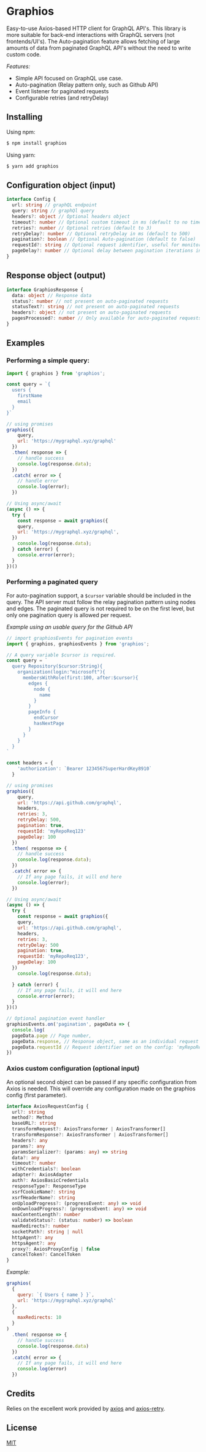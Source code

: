 # Graphios

Easy-to-use Axios-based HTTP client for GraphQL API's. This library is more suitable for back-end interactions with GraphQL servers (not frontends/UI's). The Auto-pagination feature allows fetching of large amounts of data from paginated GraphQL API's without the need to write custom code.

*Features:*

- Simple API focused on GraphQL use case.
- Auto-pagination (Relay pattern only, such as Github API)
- Event listener for paginated requests
- Configurable retries (and retryDelay)

## Installing

Using npm:

```bash
$ npm install graphios
```

Using yarn:

```bash
$ yarn add graphios
```

## Configuration object (input)

```typescript
interface Config {
  url: string // graphQL endpoint
  query: string // graphQl query
  headers?: object // Optional headers object
  timeout?: number // Optional custom timeout in ms (default to no timeout)
  retries?: number // Optional retries (default to 3)
  retryDelay?: number // Optional retryDelay in ms (default to 500)
  pagination?: boolean // Optional Auto-pagination (default to false)
  requestId?: string // Optional request identifier, useful for monitoring page iterations
  pageDelay?: number // Optional delay between pagination iterations in ms (default to 200)
}
```

## Response object (output)

```typescript
interface GraphiosResponse {
  data: object // Response data
  status?: number // not present on auto-paginated requests
  statusText?: string // not present on auto-paginated requests
  headers?: object // not present on auto-paginated requests
  pagesProcessed?: number // Only available for auto-paginated requests
}
```

## Examples

### Performing a simple query:

```js
import { graphios } from 'graphios';

const query = `{
  users {
    firstName
    email
  }
}`

// using promises
graphios({
    query,
    url: 'https://mygraphql.xyz/graphql'
  })
  .then( response => {
    // handle success
    console.log(response.data);
  })
  .catch( error => {
    // handle error
    console.log(error);
  })

// Using async/await
(async () => {
  try {
    const response = await graphios({
    query,
    url: 'https://mygraphql.xyz/graphql',
  })
    console.log(response.data);
  } catch (error) {
    console.error(error);
  }
})()
```

### Performing a paginated query

For auto-pagination support, a `$cursor` variable should be included in the query. The API server must follow the relay pagination pattern using nodes and edges. The paginated query is not required to be on the first level, but only one pagination query is allowed per request.

*Example using an usable query for the Github API*

```js
// import graphiosEvents for pagination events
import { graphios, graphiosEvents } from 'graphios';

// A query variable $cursor is required.
const query = `
  query Repository($cursor:String){
    organization(login:"microsoft"){
      membersWithRole(first:100, after:$cursor){
        edges {
          node {
            name
          }
        }
        pageInfo {
          endCursor
          hasNextPage
        }
      }
    }
  }
`

const headers = {
    'authorization': `Bearer 1234567SuperHardKey8910`
  }

// using promises
graphios({
    query,
    url: 'https://api.github.com/graphql',
    headers,
    retries: 3,
    retryDelay: 500,
    pagination: true,
    requestId: 'myRepoReq123'
    pageDelay: 100
  })
  .then( response => {
    // handle success
    console.log(response.data);
  })
  .catch( error => {
    // If any page fails, it will end here
    console.log(error);
  })

// Using async/await
(async () => {
  try {
    const response = await graphios({
    query,
    url: 'https://api.github.com/graphql',
    headers,
    retries: 3,
    retryDelay: 500
    pagination: true,
    requestId: 'myRepoReq123',
    pageDelay: 100
  })
    console.log(response.data);

  } catch (error) {
    // If any page fails, it will end here
    console.error(error);
  }
})()

// Optional pagination event handler
graphiosEvents.on('pagination', pageData => {
  console.log(
  pageData.page // Page number,
  pageData.response, // Response object, same as an individual request
  pageData.requestId // Request identifier set on the config: 'myRepoReq123'
})

```

### Axios custom configuration (optional input)

An optional second object can be passed if any specific configuration from Axios is needed. This will override any configuration made on the graphios config (first parameter).

```typescript
interface AxiosRequestConfig {
  url?: string
  method?: Method
  baseURL?: string
  transformRequest?: AxiosTransformer | AxiosTransformer[]
  transformResponse?: AxiosTransformer | AxiosTransformer[]
  headers?: any
  params?: any
  paramsSerializer?: (params: any) => string
  data?: any
  timeout?: number
  withCredentials?: boolean
  adapter?: AxiosAdapter
  auth?: AxiosBasicCredentials
  responseType?: ResponseType
  xsrfCookieName?: string
  xsrfHeaderName?: string
  onUploadProgress?: (progressEvent: any) => void
  onDownloadProgress?: (progressEvent: any) => void
  maxContentLength?: number
  validateStatus?: (status: number) => boolean
  maxRedirects?: number
  socketPath?: string | null
  httpAgent?: any
  httpsAgent?: any
  proxy?: AxiosProxyConfig | false
  cancelToken?: CancelToken
}
```

*Example:*

```js
graphios(
  {
    query: `{ Users { name } }`,
    url: 'https://mygraphql.xyz/graphql'
  },
  {
    maxRedirects: 10
  }
)
  .then( response => {
    // handle success
    console.log(response.data)
  })
  .catch( error => {
    // If any page fails, it will end here
    console.log(error)
  })
```

## Credits

Relies on the excellent work provided by [axios](https://github.com/axios/axios) and [axios-retry](https://github.com/softonic/axios-retry).

## License

[MIT](LICENSE)

